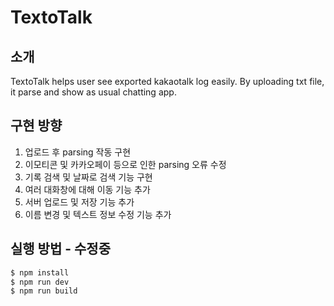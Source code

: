 
# TextoTalk

## 소개
TextoTalk helps user see exported kakaotalk log easily. By uploading txt file, it parse and show as usual chatting app.

## 구현 방향
1. 업로드 후 parsing 작동 구현
2. 이모티콘 및 카카오페이 등으로 인한 parsing 오류 수정
3. 기록 검색 및 날짜로 검색 기능 구현
4. 여러 대화창에 대해 이동 기능 추가
5. 서버 업로드 및 저장 기능 추가
6. 이름 변경 및 텍스트 정보 수정 기능 추가

## 실행 방법 - 수정중
```bash
$ npm install
$ npm run dev
$ npm run build
```
